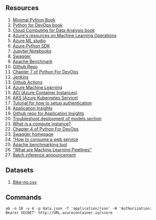 ## Resources
1. [Minimal Python Book](https://leanpub.com/minimalpython)
2. [Python for DevOps book](https://www.oreilly.com/library/view/python-for-devops/9781492057680/)
3. [Cloud Computing for Data Analysis book](https://leanpub.com/cloud4data)
4. [Azure's resources on Machine Learning Operations](https://azure.microsoft.com/en-us/services/machine-learning/mlops/)
5. [Azure ML studio](https://ml.azure.com/)
6. [Azure Python SDK](https://docs.microsoft.com/en-us/python/api/overview/azure/ml/?view=azure-ml-py)
7. [Jupyter Notebooks](https://jupyter.org/)
8. [Swagger](https://swagger.io/)
9. [Apache Benchmark](https://httpd.apache.org/docs/2.4/programs/ab.html)
10. [Github Repo](https://github.com/udacity/nd00333_AZMLND_C2)
11. [Chapter 7 of Python For DevOps](https://www.oreilly.com/library/view/python-for-devops/9781492057680/)
12. [Jenkins](https://www.jenkins.io/)
13. [Github Actions](https://github.com/features/actions)
14. [Azure Machine Learning](https://azure.microsoft.com/en-us/pricing/details/machine-learning/#enterprise-edition)
15. [ACI (Azure Container Instances)](https://docs.microsoft.com/en-us/azure/machine-learning/how-to-deploy-azure-container-instance)
16. [AKS (Azure Kubernetes Service)](https://docs.microsoft.com/en-us/azure/machine-learning/how-to-deploy-azure-kubernetes-service?tabs=python)
17. [Tutorial for how to setup authentication](https://docs.microsoft.com/en-us/azure/machine-learning/how-to-setup-authentication)
18. [Application Insights](https://docs.microsoft.com/en-us/azure/machine-learning/how-to-enable-app-insights)
19. [Github repo for Application Insights](https://github.com/udacity/nd00333_AZMLND_C2)
20. [Troubleshoot deployment of models section](https://docs.microsoft.com/en-us/azure/machine-learning/how-to-troubleshoot-deployment)
21. [What is a compute instance?](https://docs.microsoft.com/en-us/azure/machine-learning/concept-compute-instance)
22. [Chapter 4 of Python For DevOps](https://www.oreilly.com/library/view/python-for-devops/9781492057680/)
23. [Swagger homepage](https://swagger.io/tools/swagger-ui/)
24. ["How to consume a web service](https://docs.microsoft.com/en-us/azure/machine-learning/how-to-consume-web-service)
25. [Apache benchmarking tool](https://httpd.apache.org/docs/2.4/programs/ab.html)
26. ["What are Machine Learning Pipelines"](https://docs.microsoft.com/en-us/azure/machine-learning/concept-ml-pipelines)
27. [ Batch inference announcement](https://techcommunity.microsoft.com/t5/azure-ai/batch-inference-in-azure-machine-learning/ba-p/1417010)


## Datasets
1. [Bike-no.csv](https://raw.githubusercontent.com/Azure/MachineLearningNotebooks/master/how-to-use-azureml/automated-machine-learning/forecasting-bike-share/bike-no.csv)

## Commands
```
ab -n 10 -v 4 -p data.json -T 'application/json' -H 'Authorization: Bearer SECRET' http://URL.azurecontainer.io/score
```

